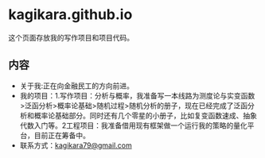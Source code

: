 # kagikara.github.io
这个页面存放我的写作项目和项目代码。
## 内容
- 关于我:正在向金融民工的方向前进。
- 我的项目：1.写作项目：分析与概率，我准备写一本线路为测度论与实变函数>泛函分析>概率论基础>随机过程>随机分析的册子，现在已经完成了泛函分析和概率论基础部分。同时还有几个零星的小册子，比如复变函数速成、抽象代数入门等。2工程项目：我准备借用现有框架做一个运行我的策略的量化平台，目前正在筹备中。
- 联系方式：kagikara79@gmail.com
